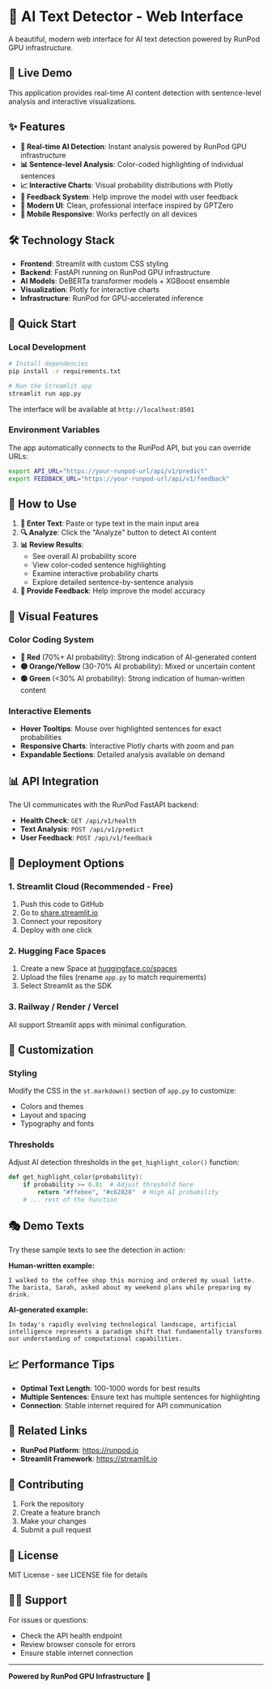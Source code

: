 # 🤖 AI Text Detector - Web Interface

A beautiful, modern web interface for AI text detection powered by RunPod GPU infrastructure.

## 🚀 Live Demo

This application provides real-time AI content detection with sentence-level analysis and interactive visualizations.

## ✨ Features

- **🎯 Real-time AI Detection**: Instant analysis powered by RunPod GPU infrastructure
- **📊 Sentence-level Analysis**: Color-coded highlighting of individual sentences
- **📈 Interactive Charts**: Visual probability distributions with Plotly
- **💬 Feedback System**: Help improve the model with user feedback
- **🎨 Modern UI**: Clean, professional interface inspired by GPTZero
- **📱 Mobile Responsive**: Works perfectly on all devices

## 🛠️ Technology Stack

- **Frontend**: Streamlit with custom CSS styling
- **Backend**: FastAPI running on RunPod GPU infrastructure
- **AI Models**: DeBERTa transformer models + XGBoost ensemble
- **Visualization**: Plotly for interactive charts
- **Infrastructure**: RunPod for GPU-accelerated inference

## 🚀 Quick Start

### Local Development

```bash
# Install dependencies
pip install -r requirements.txt

# Run the Streamlit app
streamlit run app.py
```

The interface will be available at `http://localhost:8501`

### Environment Variables

The app automatically connects to the RunPod API, but you can override URLs:

```bash
export API_URL="https://your-runpod-url/api/v1/predict"
export FEEDBACK_URL="https://your-runpod-url/api/v1/feedback"
```

## 🎯 How to Use

1. **📝 Enter Text**: Paste or type text in the main input area
2. **🔍 Analyze**: Click the "Analyze" button to detect AI content
3. **📊 Review Results**: 
   - See overall AI probability score
   - View color-coded sentence highlighting
   - Examine interactive probability charts
   - Explore detailed sentence-by-sentence analysis
4. **💬 Provide Feedback**: Help improve the model accuracy

## 🎨 Visual Features

### Color Coding System
- **🔴 Red** (70%+ AI probability): Strong indication of AI-generated content
- **🟡 Orange/Yellow** (30-70% AI probability): Mixed or uncertain content
- **🟢 Green** (<30% AI probability): Strong indication of human-written content

### Interactive Elements
- **Hover Tooltips**: Mouse over highlighted sentences for exact probabilities
- **Responsive Charts**: Interactive Plotly charts with zoom and pan
- **Expandable Sections**: Detailed analysis available on demand

## 📊 API Integration

The UI communicates with the RunPod FastAPI backend:

- **Health Check**: `GET /api/v1/health`
- **Text Analysis**: `POST /api/v1/predict`
- **User Feedback**: `POST /api/v1/feedback`

## 🚀 Deployment Options

### 1. Streamlit Cloud (Recommended - Free)
1. Push this code to GitHub
2. Go to [share.streamlit.io](https://share.streamlit.io)
3. Connect your repository
4. Deploy with one click

### 2. Hugging Face Spaces
1. Create a new Space at [huggingface.co/spaces](https://huggingface.co/spaces)
2. Upload the files (rename `app.py` to match requirements)
3. Select Streamlit as the SDK

### 3. Railway / Render / Vercel
All support Streamlit apps with minimal configuration.

## 🔧 Customization

### Styling
Modify the CSS in the `st.markdown()` section of `app.py` to customize:
- Colors and themes
- Layout and spacing
- Typography and fonts

### Thresholds
Adjust AI detection thresholds in the `get_highlight_color()` function:

```python
def get_highlight_color(probability):
    if probability >= 0.8:  # Adjust threshold here
        return "#ffebee", "#c62828"  # High AI probability
    # ... rest of the function
```

## 🎭 Demo Texts

Try these sample texts to see the detection in action:

**Human-written example:**
```
I walked to the coffee shop this morning and ordered my usual latte. The barista, Sarah, asked about my weekend plans while preparing my drink.
```

**AI-generated example:**
```
In today's rapidly evolving technological landscape, artificial intelligence represents a paradigm shift that fundamentally transforms our understanding of computational capabilities.
```

## 📈 Performance Tips

- **Optimal Text Length**: 100-1000 words for best results
- **Multiple Sentences**: Ensure text has multiple sentences for highlighting
- **Connection**: Stable internet required for API communication

## 🔗 Related Links

- **RunPod Platform**: https://runpod.io
- **Streamlit Framework**: https://streamlit.io

## 🤝 Contributing

1. Fork the repository
2. Create a feature branch
3. Make your changes
4. Submit a pull request

## 📝 License

MIT License - see LICENSE file for details

## 🙋‍♂️ Support

For issues or questions:
- Check the API health endpoint
- Review browser console for errors
- Ensure stable internet connection

---

**Powered by RunPod GPU Infrastructure** 🚀
